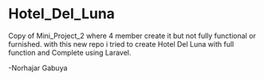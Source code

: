 # Hotel_Del_Luna

Copy of Mini_Project_2 where 4 member create it but not fully functional or furnished. with this new repo i tried to create Hotel Del Luna with full function and Complete using Laravel.

-Norhajar Gabuya
